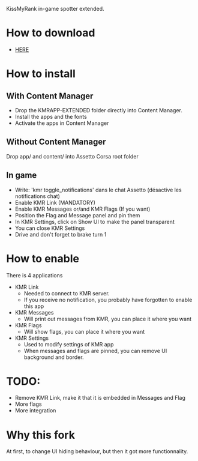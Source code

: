 KissMyRank in-game spotter extended.

# How to download
- [HERE](https://github.com/jrogala/KMRApp-Extended/archive/refs/tags/v0.2b.zip)
# How to install
## With Content Manager
- Drop the KMRAPP-EXTENDED folder directly into Content Manager. 
- Install the apps and the fonts
- Activate the apps in Content Manager
## Without Content Manager
Drop app/ and content/ into Assetto Corsa root folder
## In game
- Write: 'kmr toggle_notifications' dans le chat Assetto (désactive les notifications chat)
- Enable KMR Link (MANDATORY)
- Enable KMR Messages or/and KMR Flags (If you want)
- Position the Flag and Message panel and pin them
- In KMR Settings, click on Show UI to make the panel transparent
- You can close KMR Settings
- Drive and don't forget to brake turn 1 

# How to enable
There is 4 applications
- KMR Link
    - Needed to connect to KMR server.
    - If you receive no notification, you probably have forgotten to enable this app
- KMR Messages
    - Will print out messages from KMR, you can place it where you want
- KMR Flags
    - Will show flags, you can place it where you want
- KMR Settings
    - Used to modify settings of KMR app
    - When messages and flags are pinned, you can remove UI background and border.

# TODO:
- Remove KMR Link, make it that it is embedded in Messages and Flag
- More flags
- More integration


# Why this fork
At first, to change UI hiding behaviour, but then it got more functionnality.


